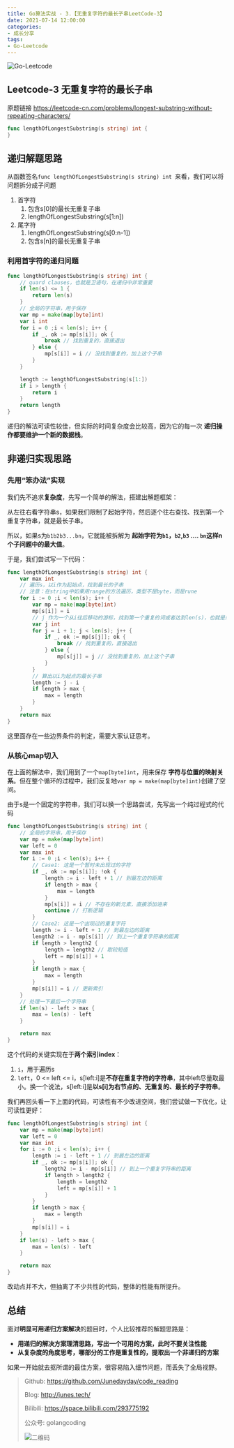 ```yaml
---
title: Go算法实战 - 3.【无重复字符的最长子串LeetCode-3】
date: 2021-07-14 12:00:00
categories: 
- 成长分享
tags:
- Go-Leetcode
---
```


![Go-Leetcode](https://i.loli.net/2021/07/10/SbG3k5XFRlsJdOV.jpg)

## Leetcode-3 无重复字符的最长子串

原题链接 https://leetcode-cn.com/problems/longest-substring-without-repeating-characters/

```go
func lengthOfLongestSubstring(s string) int {
}
```



## 递归解题思路

从函数签名`func lengthOfLongestSubstring(s string) int `来看，我们可以将问题拆分成子问题

1. 首字符
   1. 包含s[0]的最长无重复子串
   2. lengthOfLongestSubstring(s[1:n])
2. 尾字符
   1. lengthOfLongestSubstring(s[0:n-1])
   2. 包含s[n]的最长无重复子串

### 利用首字符的递归问题

```go
func lengthOfLongestSubstring(s string) int {
    // guard clauses，也就是卫语句，在递归中非常重要
    if len(s) <= 1 {
        return len(s)
    }
    // 全局的字符串，用于保存
    var mp = make(map[byte]int)
    var i int
    for i = 0 ;i < len(s); i++ {
        if _, ok := mp[s[i]]; ok {
            break // 找到重复的，直接退出
        } else {
            mp[s[i]] = i // 没找到重复的，加上这个子串
        }
    }

    length := lengthOfLongestSubstring(s[1:])
    if i > length {
        return i
    }
    return length
}
```

递归的解法可读性较佳，但实际的时间复杂度会比较高，因为它的每一次 **递归操作都要维护一个新的数据栈**。



## 非递归实现思路

### 先用“笨办法”实现

我们先不追求**复杂度**，先写一个简单的解法，搭建出解题框架：

从左往右看字符串s，如果我们限制了起始字符，然后逐个往右查找、找到第一个重复字符串，就是最长子串。

所以，如果s为`b1b2b3...bn`，它就能被拆解为 **起始字符为`b1`，`b2`,`b3` .... `bn`这样n个子问题中的最大值**。

于是，我们尝试写一下代码：

```go
func lengthOfLongestSubstring(s string) int {
    var max int
    // 遍历s，以i作为起始点，找到最长的子串
    // 注意：在string中如果用range的方法遍历，类型不是byte，而是rune
    for i := 0 ;i < len(s); i++ {
        var mp = make(map[byte]int)
        mp[s[i]] = i
        // j 作为一个从i往后移动的游标，找到第一个重复的词或者达到len(s)，也就是末尾
        var j int
        for j = i + 1; j < len(s); j++ {
            if _, ok := mp[s[j]]; ok {
                break // 找到重复的，直接退出
            } else {
                mp[s[j]] = j // 没找到重复的，加上这个子串
            }
        }
        // 算出以i为起点的最长子串
        length := j - i
        if length > max {
            max = length
        }
    }
    return max
}
```

这里面存在一些边界条件的判定，需要大家认证思考。



### 从核心map切入

在上面的解法中，我们用到了一个`map[byte]int`，用来保存 **字符与位置的映射关系**。但在整个循环的过程中，我们反复地`var mp = make(map[byte]int)`创建了空间。

由于s是一个固定的字符串，我们可以换一个思路尝试，先写出一个纯过程式的代码

```go
func lengthOfLongestSubstring(s string) int {
    // 全局的字符串，用于保存
    var mp = make(map[byte]int)
    var left = 0
    var max int
    for i := 0 ;i < len(s); i++ {
        // Case1: 这是一个暂时未出现过的字符
        if _, ok := mp[s[i]]; !ok {
            length := i - left + 1 // 到最左边的距离
            if length > max {
                max = length
            }
            mp[s[i]] = i // 不存在的新元素，直接添加进来
            continue // 打断逻辑
        }
        // Case2: 这是一个出现过的重复字符
        length := i - left + 1 // 到最左边的距离
        length2 := i - mp[s[i]] // 到上一个重复字符串的距离
        if length > length2 {
            length = length2 // 取较短值
            left = mp[s[i]] + 1
        }
        if length > max {
            max = length
        }
        mp[s[i]] = i // 更新索引
    }
    // 处理一下最后一个字符串
    if len(s) - left > max {
        max = len(s) - left 
    }

    return max
}
```

这个代码的关键实现在于**两个索引index**：

1. `i`，用于遍历s
2. `left`，0 <= left <= i，s[left:i]是**不存在重复字符的字符串**，其中left尽量取最小。换一个说法，s[left:i]是**以s[i]为右节点的、无重复的、最长的子字符串**。

我们再回头看一下上面的代码，可读性有不少改进空间，我们尝试做一下优化，让可读性更好：

```go
func lengthOfLongestSubstring(s string) int {
    var mp = make(map[byte]int)
    var left = 0
    var max int
    for i := 0 ;i < len(s); i++ {
        length := i - left + 1 // 到最左边的距离
        if _, ok := mp[s[i]]; ok {
            length2 := i - mp[s[i]] // 到上一个重复字符串的距离
            if length > length2 {
                length = length2
                left = mp[s[i]] + 1
            }
        }
        if length > max {
            max = length
        }
        mp[s[i]] = i 
    }
    if len(s) - left > max {
        max = len(s) - left 
    }

    return max
}
```

改动点并不大，但抽离了不少共性的代码，整体的性能有所提升。



## 总结

面对**明显可用递归方案解决**的题目时，个人比较推荐的解题思路是：

- **用递归的解决方案理清思路，写出一个可用的方案，此时不要关注性能**
- **从复杂度的角度思考，哪部分的工作是重复性的，提取出一个非递归的方案**

如果一开始就去抠所谓的最佳方案，很容易陷入细节问题，而丢失了全局视野。



> Github: https://github.com/Junedayday/code_reading
>
> Blog: http://junes.tech/
>
> Bilibili: https://space.bilibili.com/293775192
>
> 公众号: golangcoding
>
>  ![二维码](https://i.loli.net/2021/02/28/RPzy7Hjc9GZ8I3e.jpg)

